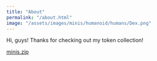 ```yaml
---
title: "About"
permalink: "/about.html"
image: "/assets/images/minis/humanoid/humans/Dex.png"
---
```


Hi, guys! Thanks for checking out my token collection!


<a class="btn btn-danger" href="https://minhaskamal.github.io/DownGit/#/home?url=https://github.com/minitokens/minitokens.github.io/tree/main/docs/assets/images/minis" download><i class="fa fa-download"></i> minis.zip</a> 

<!-- <a target="_blank" class="btn btn-warning" href="https://www.wowthemes.net/donate/"><i class="fa fa-coffee"></i> Buy me a coffee?</a> -->
